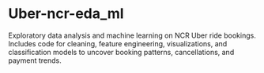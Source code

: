 # Uber-ncr-eda_ml
Exploratory data analysis and machine learning on NCR Uber ride bookings. Includes code for cleaning, feature engineering, visualizations, and classification models to uncover booking patterns, cancellations, and payment trends.
